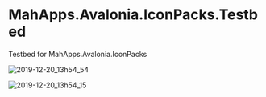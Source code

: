 # MahApps.Avalonia.IconPacks.Testbed

Testbed for MahApps.Avalonia.IconPacks

![2019-12-20_13h54_54](https://user-images.githubusercontent.com/658431/71256398-ebd18280-2330-11ea-9bc7-7831e42ed011.png)

![2019-12-20_13h54_15](https://user-images.githubusercontent.com/658431/71256399-ed9b4600-2330-11ea-9bb7-96a17fdf2570.png)
